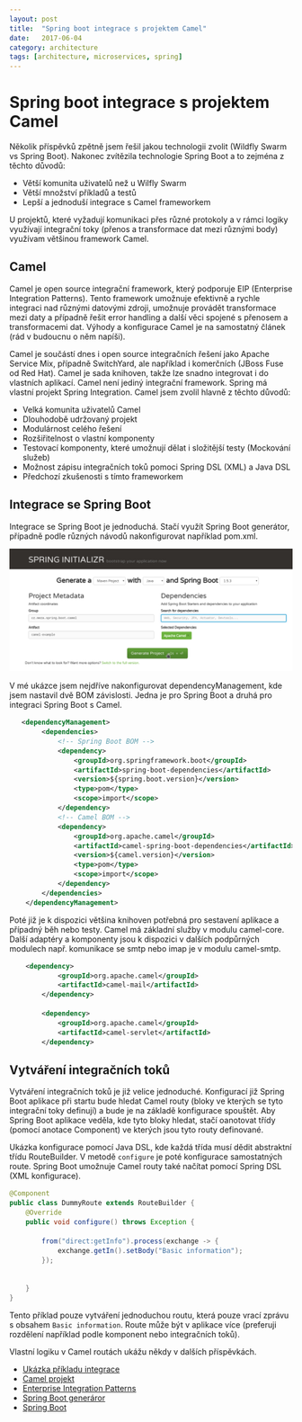 ```yaml
---
layout: post
title:  "Spring boot integrace s projektem Camel"
date:   2017-06-04
category: architecture
tags: [architecture, microservices, spring]
---
```


# Spring boot integrace s projektem Camel

Několik příspěvků zpětně jsem řešil jakou technologii zvolit (Wildfly Swarm vs Spring Boot). Nakonec zvítězila technologie Spring Boot a to zejména z těchto důvodů:

* Větší komunita uživatelů než u Wilfly Swarm
* Větší množství příkladů a testů
* Lepší a jednoduší integrace s Camel frameworkem

U projektů, které vyžadují komunikaci přes různé protokoly a v rámci logiky využívají integrační toky (přenos a transformace dat mezi různými body) využívam většinou framework Camel. 

## Camel
Camel je open source integrační framework, který podporuje EIP (Enterprise Integration Patterns). Tento framework umožnuje efektivně a rychle integraci nad různými datovými zdroji, umožnuje provádět transformace mezi daty a případně řešit error handling a další věci spojené s přenosem a transformacemi dat.  Výhody a konfigurace Camel je na samostatný článek (rád v budoucnu o něm napíši). 

Camel je součástí dnes i open source integračních řešení jako Apache Service Mix, případně SwitchYard, ale například i komerčních (JBoss Fuse od Red Hat). Camel je sada knihoven, takže lze snadno integrovat i do vlastních aplikací. Camel není jediný integrační framework. Spring má vlastní projekt Spring Integration.  Camel jsem zvolil hlavně z těchto důvodů:
* Velká komunita uživatelů Camel 
* Dlouhodobě udržovaný projekt 
* Modulárnost celého řešení
* Rozšiřitelnost o vlastní komponenty
* Testovací komponenty, které umožnují dělat i složitější testy (Mockování služeb)
* Možnost zápisu integračních toků pomoci Spring DSL (XML) a Java DSL
* Předchozí zkušenosti s tímto frameworkem

## Integrace se Spring Boot
Integrace se Spring Boot je jednoduchá. Stačí využít Spring Boot generátor, případně podle různých návodů nakonfigurovat například pom.xml.

![Spring Boot generátor](/public/springboot/init.png "Spring Boot generátor")


V mé ukázce jsem nejdříve nakonfigurovat dependencyManagement, kde jsem nastavil dvě BOM závislosti. Jedna je pro Spring Boot a druhá pro integraci Spring Boot s Camel. 
```xml
   <dependencyManagement>
        <dependencies>
            <!-- Spring Boot BOM -->
            <dependency>
                <groupId>org.springframework.boot</groupId>
                <artifactId>spring-boot-dependencies</artifactId>
                <version>${spring.boot.version}</version>
                <type>pom</type>
                <scope>import</scope>
            </dependency>
            <!-- Camel BOM -->
            <dependency>
                <groupId>org.apache.camel</groupId>
                <artifactId>camel-spring-boot-dependencies</artifactId>
                <version>${camel.version}</version>
                <type>pom</type>
                <scope>import</scope>
            </dependency>
        </dependencies>
    </dependencyManagement>
```

Poté již je k dispozici většina knihoven potřebná pro sestavení aplikace a případný běh nebo testy. Camel má základní služby v modulu camel-core. Další adaptéry a komponenty jsou k dispozici v dalších podpůrných modulech např. komunikace se smtp nebo imap je v modulu camel-smtp. 

```xml
	<dependency>
            <groupId>org.apache.camel</groupId>
            <artifactId>camel-mail</artifactId>
        </dependency>

        <dependency>
            <groupId>org.apache.camel</groupId>
            <artifactId>camel-servlet</artifactId>
        </dependency>

```

## Vytváření integračních toků
Vytváření integračních toků je již velice jednoduché. Konfigurací již Spring Boot aplikace při startu bude hledat Camel routy (bloky ve kterých se tyto integrační toky definují) a bude je na základě konfigurace spouštět. Aby Spring Boot aplikace veděla, kde tyto bloky hledat, stačí oanotovat třídy (pomocí anotace Component) ve kterých jsou tyto routy definované. 

Ukázka konfigurace pomocí Java DSL, kde každá třída musí dědit abstraktní třídu RouteBuilder. V metodě `configure` je poté konfigurace samostatných route. Spring Boot umožnuje Camel routy také načítat pomocí Spring DSL (XML konfigurace).  

```java
@Component
public class DummyRoute extends RouteBuilder {
    @Override
    public void configure() throws Exception {

        from("direct:getInfo").process(exchange -> {
            exchange.getIn().setBody("Basic information");
        });
         

    }
}
```
Tento příklad pouze vytváření jednoduchou routu, která pouze vrací zprávu s obsahem `Basic information`. Route může být v aplikace více (preferuji rozdělení například podle komponent nebo integračních toků).

Vlastní logiku v Camel routách ukážu někdy v dalších příspěvkách. 

* [Ukázka příkladu integrace](https://github.com/vladimirmezera/camel-spring-boot)
* [Camel projekt](http://camel.apache.org/)
* [Enterprise Integration Patterns](http://www.enterpriseintegrationpatterns.com/)
* [Spring Boot generáror](http://start.spring.io/)
* [Spring Boot](https://projects.spring.io/spring-boot/)
